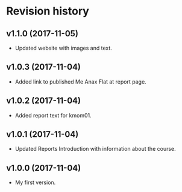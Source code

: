 Revision history
=======================================


v1.1.0 (2017-11-05)
---------------------------------------

* Updated website with images and text.

v1.0.3 (2017-11-04)
---------------------------------------

* Added link to published Me Anax Flat at report page.

v1.0.2 (2017-11-04)
---------------------------------------

* Added report text for kmom01.

v1.0.1 (2017-11-04)
---------------------------------------

* Updated Reports Introduction with information about the course.

v1.0.0 (2017-11-04)
---------------------------------------

* My first version.
